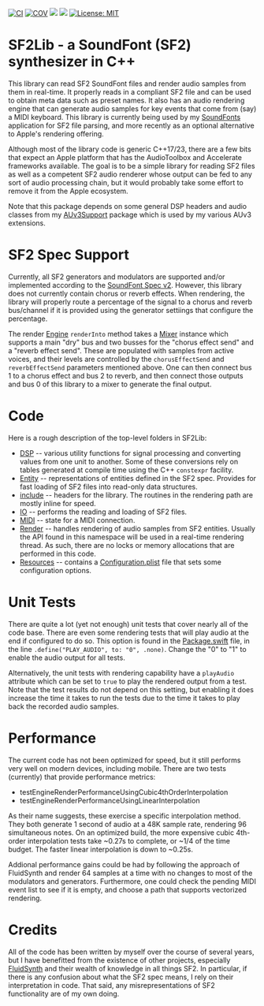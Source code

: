 [![CI](https://github.com/bradhowes/SF2Lib/workflows/CI/badge.svg)](https://github.com/bradhowes/SF2Lib/actions/workflows/CI.yml)
[![COV](https://img.shields.io/endpoint?url=https://gist.githubusercontent.com/bradhowes/dbe62f18182c82eb36dc1030819bc54b/raw/SF2Lib-coverage.json)](https://github.com/bradhowes/SF2Lib/blob/main/.github/workflows/CI.yml)
[![](https://img.shields.io/endpoint?url=https%3A%2F%2Fswiftpackageindex.com%2Fapi%2Fpackages%2Fbradhowes%2FSF2Lib%2Fbadge%3Ftype%3Dswift-versions)](https://swiftpackageindex.com/bradhowes/SF2Lib)
[![](https://img.shields.io/endpoint?url=https%3A%2F%2Fswiftpackageindex.com%2Fapi%2Fpackages%2Fbradhowes%2FSF2Lib%2Fbadge%3Ftype%3Dplatforms)](https://swiftpackageindex.com/bradhowes/SF2Lib)
[![License: MIT](https://img.shields.io/badge/License-MIT-A31F34.svg)](https://opensource.org/licenses/MIT)

# SF2Lib - a SoundFont (SF2) synthesizer in C++

This library can read SF2 SoundFont files and render audio samples from them in real-time. It properly reads in a 
compliant SF2 file
and can be used to obtain meta data such as preset names. It also has an audio rendering engine that can generate audio
samples for key events that come from (say) a MIDI keyboard. This library is currently being used by my
[SoundFonts](https://github.com/bradhowes/SoundFonts) application for SF2 file parsing, and more recently as an
optional alternative to Apple's rendering offering.

Although most of the library code is generic C++17/23, there are a few bits that expect an Apple platform that has
the AudioToolbox and Accelerate frameworks available. The goal is to be a simple library for reading SF2 files as well
as a competent SF2 audio renderer whose output can be fed to any sort of audio processing chain, but it would probably
take some effort to remove it from the Apple ecosystem.

Note that this package depends on some general DSP headers and audio classes from my
[AUv3Support](https://github.com/bradhowes/AUv3Support) package which is used by my various AUv3 extensions.

# SF2 Spec Support

Currently, all SF2 generators and modulators are supported and/or implemented according to the
[SoundFont Spec v2](SoundFont%20Spec%202.01.pdf).
However, this library does not currently contain chorus or reverb effects. When rendering, the library will properly
route a percentage of the signal to a chorus and reverb bus/channel if it is provided using the generator settiings
that configure the percentage.

The render [Engine](Sources/SF2Lib/include/SF2Lib/Render/Engine/Engine.hpp) `renderInto` method takes a
[Mixer](Sources/SF2Lib/include/SF2Lib/Render/Engine/Mixer.hpp) instance which supports a main "dry" bus and two busses
for the "chorus effect send" and a "reverb effect send". These are populated with samples from active voices, and their
levels are controlled by the `chorusEffectSend` and `reverbEffectSend` parameters mentioned above. One can then connect
bus 1 to a chorus effect and bus 2 to reverb, and then connect those outputs and bus 0 of this library to a mixer to
generate the final output.

# Code

Here is a rough description of the top-level folders in SF2Lib:

* [DSP](Sources/SF2Lib/DSP) -- various utility functions for signal processing and converting values from one unit to
another. Some of these conversions rely on tables generated at compile time using the C++ `constexpr` facility.
* [Entity](Sources/SF2Lib/Entity) -- representations of entities defined in the SF2 spec. Provides for fast loading of
SF2 files into read-only data structures.
* [include](Sources/SF2Lib/include/SF2Lib) -- headers for the library. The routines in the rendering path are mostly
inline for speed.
* [IO](Sources/SF2Lib/IO) -- performs the reading and loading of SF2 files.
* [MIDI](Sources/SF2Lib/MIDI) -- state for a MIDI connection.
* [Render](Sources/SF2Lib/Render) -- handles rendering of audio samples from SF2 entities. Usually the API
found in this namespace will be used in a real-time rendering thread. As such, there are no locks or memory allocations
that are performed in this code.
* [Resources](Sources/SF2Lib/Resources) -- contains a
[Configuration.plist](Sources/SF2Lib/Resources/Configuration.plist) file that sets some configuration options.

# Unit Tests

There are quite a lot (yet not enough) unit tests that cover nearly all of the code base. There are even some rendering
tests that will play audio at the end if configured to do so. This option is found in the
[Package.swift](Package.swift#L86) file, in the line `.define("PLAY_AUDIO", to: "0", .none)`. Change the "0" to "1" to
enable the audio output for all tests.

Alternatively, the unit tests with rendering capability have a `playAudio` attribute which can
be set to `true` to play the rendered output from a test. Note that the test results do not depend on this setting, but
enabling it does increase the time it takes to run the tests due to the time it takes to play back the recorded audio
samples.

# Performance

The current code has not been optimized for speed, but it still performs very well on modern devices, including mobile.
There are two tests (currently) that provide performance metrics:

* testEngineRenderPerformanceUsingCubic4thOrderInterpolation
* testEngineRenderPerformanceUsingLinearInterpolation

As their name suggests, these exercise a specific interpolation method. They both generate 1 second of audio at a 48K
sample rate, rendering 96 simultaneous notes. On an optimized build, the more expensive cubic 4th-order interpolation
tests take ~0.27s to complete, or ~1/4 of the time budget. The faster linear interpolation is down to ~0.25s.

Addional performance gains could be had by following the approach of FluidSynth and render 64 samples at a time with no
changes to most of the modulators and generators. Furthermore, one could check the pending MIDI event list to see if it
is empty, and choose a path that supports vectorized rendering.


# Credits

All of the code has been written by myself over the course of several years, but I have benefitted from the existence of
other projects, especially [FluidSynth](https://www.fluidsynth.org) and their wealth of knowledge in all things SF2.
In particular, if there is any confusion about what the SF2 spec means, I rely on their interpretation in code. That
said, any misrepresentations of SF2 functionality are of my own doing.
